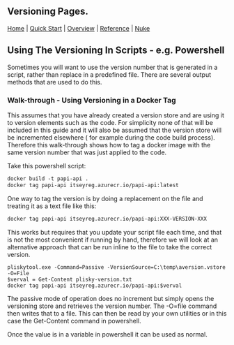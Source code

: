 ## Versioning Pages.

[Home](version-index.md) | [Quick Start](version-quickstart.md) | [Overview](version-overview.md) | [Reference](version-reference.md) |  [Nuke](version-nuke-quickstart.md)


## Using The Versioning In Scripts - e.g. Powershell

Sometimes you will want to use the version number that is generated in a script, rather than replace in a predefined file.  There are several output methods
that are used to do this.

### Walk-through - Using Versioning in a Docker Tag

This assumes that you have already created a version store and are using it to version elements such as the code.  For simplicity none of that will be included in this guide and it will also be assumed that the version store will be incremented elsewhere ( for example during the code build process). Therefore this walk-through shows how to tag a docker image with the same version number that was just applied to the code.

Take this powershell script:

```dockerfile
docker build -t papi-api .
docker tag papi-api itseyreg.azurecr.io/papi-api:latest
```


One way to tag the version is by doing a replacement on the file and treating it as a text file like this:

```dockerfile
docker tag papi-api itseyreg.azurecr.io/papi-api:XXX-VERSION-XXX
```
This works but requires that you update your script file each time, and that is not the most convenient if running by hand, therefore we will look at an alternative approach that can be run inline to the file to take the correct version.

```dos
pliskytool.exe -Command=Passive -VersionSource=C:\temp\aversion.vstore -O=File
$verval = Get-Content plisky-version.txt
docker tag papi-api itseyreg.azurecr.io/papi-api:$verval
```

The passive mode of operation does no increment but simply opens the versioning store and retrieves the version number.  The -O=file command then writes that to a file.  This can then be read by your own utilities or in this case the Get-Content command in powershell. 

Once the value is in a variable in powershell it can be used as normal.
